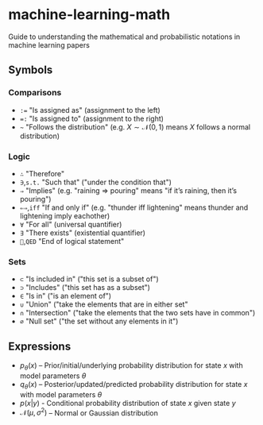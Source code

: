 # machine-learning-math
Guide to understanding the mathematical and probabilistic notations in machine learning papers

## Symbols
### Comparisons
- `:=` "Is assigned as" (assignment to the left)
- `=:` "Is assigned to" (assignment to the right)
- `~` "Follows the distribution" (e.g. $X \sim \mathcal{N}(0,1)$ means $X$ follows a normal distribution)

### Logic
- `∴` "Therefore"
- `∋`,`s.t.` "Such that" ("under the condition that")
- `⇒` "Implies" (e.g. "raining ⇒ pouring" means "if it’s raining, then it’s pouring")
- `⇐⇒`,`iff` "If and only if" (e.g. "thunder iff lightening" means thunder and lightening imply eachother)
- `∀` "For all" (universal quantifier)
- `∃` "There exists" (existential quantifier)
- `􏰀`,`QED` "End of logical statement"

### Sets
- `⊂` "Is included in" ("this set is a subset of")
- `⊃` "Includes" ("this set has as a subset")
- `∈` "Is in" ("is an element of")
- `∪` "Union" ("take the elements that are in either set"
- `∩` "Intersection" ("take the elements that the two sets have in common")
- `∅` "Null set" ("the set without any elements in it")

## Expressions
- $p_\theta(x)$ – Prior/initial/underlying probability distribution for state $x$ with model parameters $\theta$
- $q_\theta(x)$ – Posterior/updated/predicted probability distribution for state $x$ with model parameters $\theta$
- $p(x|y)$ - Conditional probability distribution of state $x$ given state $y$
- $\mathcal{N}(\mu,\sigma^{2})$ – Normal or Gaussian distribution
